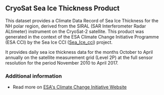 ## CryoSat Sea Ice Thickness Product

This dataset provides a Climate Data Record of Sea Ice Thickness for the NH polar region, derived from the SIRAL (SAR Interferometer Radar ALtimeter) instrument on the CryoSat-2 satellite.
This product was generated in the context of the ESA Climate Change Initiative Programme (ESA CCI) by the Sea Ice CCI ([Sea_Ice_cci](https://climate.esa.int/en/odp/#/project/sea-ice)) project.

It provides daily sea ice thickness data for the months October to April annually on the satellite measurement grid (Level 2P) at the full sensor resolution for the period November 2010 to April 2017.


### Additional information

- Read more on [ESA's Climate Change Initiative Website](https://climate.esa.int/en/projects/cmug/case-studies/new-dimension-cci-sea-ice-thickness-data-set/)
